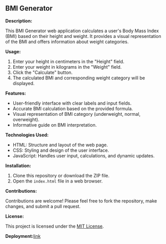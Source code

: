 ## BMI Generator

**Description:**

This BMI Generator web application calculates a user's Body Mass Index (BMI) based on their height and weight. It provides a visual representation of the BMI and offers information about weight categories.

**Usage:**

1. Enter your height in centimeters in the "Height" field.
2. Enter your weight in kilograms in the "Weight" field.
3. Click the "Calculate" button.
4. The calculated BMI and corresponding weight category will be displayed.

**Features:**

- User-friendly interface with clear labels and input fields.
- Accurate BMI calculation based on the provided formula.
- Visual representation of BMI category (underweight, normal, overweight).
- Informative guide on BMI interpretation.

**Technologies Used:**

- HTML: Structure and layout of the web page.
- CSS: Styling and design of the user interface.
- JavaScript: Handles user input, calculations, and dynamic updates.

**Installation:**

1. Clone this repository or download the ZIP file.
2. Open the `index.html` file in a web browser.

**Contributions:**

Contributions are welcome! Please feel free to fork the repository, make changes, and submit a pull request.

**License:**

This project is licensed under the [MIT License](https://opensource.org/licenses/MIT).


**Deployment:**[link](https://191prajjwal.github.io/BMI-Generator/
)
